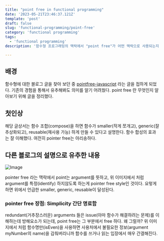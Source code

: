```yaml
---
title: "point free in functional programming"
date: '2023-05-21T23:46:37.121Z'
template: 'post'
draft: false
slug: 'functional-programming/point-free'
category: 'functional programming'
tags:
  - 'functional programming'
description: '함수형 프로그래밍의 맥락에서 "point free"가 어떤 맥락으로 사용되는지 알아본다.'

---
```


## 배경

함수형에 대한 블로그 글을 찾아 보던 중 [pointfree-javascript](https://lucasmreis.github.io/blog/pointfree-javascript/) 라는 글을 접하게 되었다.
기존의 경험을 통해서 유추해봐도 의미를 알기 어려웠다. point free 란 무엇인지 알아보기 위해 글을 정리했다.

## 첫인상
해당 글상서는 함수 조합(compose)을 하면 함수가 smaller(작게 쪼개고), generic(잘 추상화되고), reusable(재사용 가능) 하게 만들 수 있다고 설명한다. 함수 합성의 효과는 잘 이해했다. 여전히 pointer free는 아리송하다.

## 다른 블로그의 설명으로 유추한 내용

![Image](https://pbs.twimg.com/media/FQ_i1mTaIAA12Uz?format=png&name=900x900)

pointer free 라는 맥락에서 point는 argument를 뜻하고, 위 이미지에서 처럼 argument를 특정(identify) 하지않도록 하는게 pointer free style인 것이다. 요렇게 하면 위에서 언급한 smaller, generic, reusable이 달성된다.

### pointer free 장점: Simplicity 간단 명료함 

redundant(거추장스러운) arguments 들은 issue(아마 함수가 해결하려는 문제)를 이해하는데 방해요소가 되는데, point free는 그 부분에서 free 하다. 왜 그럴까? 위 이미지에서 처럼 함수명만(isEven)을 사용하면 사용처에서 불필요한 정보(argument myNumber의 name)을 감춰버리니까 함수를 쓰거나 읽는 입장에서 매우 간결해진다.